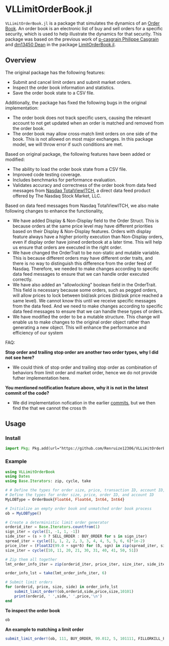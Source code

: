 # VLLimitOrderBook.jl
`VLLimitOrderBook.jl` is a package that simulates the dynamics of an [Order Book](https://www.investopedia.com/terms/o/order-book.asp). An order book is an electronic list of buy and sell orders for a specific security, which is used to help illustrate the dynamics for that security. This package was based on the previous work of [p-casgrain Philippe Casgrain](https://github.com/p-casgrain) and [dm13450 Dean](https://github.com/dm13450) in the package [LimitOrderBook.jl](https://github.com/p-casgrain/LimitOrderBook.jl).

## Overview
The original package has the following features:
* Submit and cancel limit orders and submit market orders.
* Inspect the order book information and statistics.
* Save the order book state to a CSV file.

Additionally, the package has fixed the following bugs in the original implementation:
* The order book does not track specific users, causing the relevant account to not get updated when an order is matched and removed from the order book.
* The order book may allow cross-match limit orders on one side of the book. This is not allowed on most major exchanges. In this package model, we will throw error if such conditions are met.

Based on original package, the following features have been added or modified:
* The ability to load the order book state from a CSV file.
* Improved code testing coverage.
* Includes benchmarks for performance evaluation.
* Validates accuracy and correctness of the order book from data feed messages from [Nasdaq TotalViewITCH](https://www.nasdaqtrader.com/content/technicalsupport/specifications/dataproducts/NQTVITCHSpecification.pdf), a direct data feed product offered by The Nasdaq Stock Market, LLC.

Based on data feed messages from Nasdaq TotalViewITCH, we also make following changes to enhance the functionality, 
* We have added Display & Non-Display field to the Order Struct. This is because orders at the same price level may have different priorities based on their Display & Non-Display features. Orders with display feature always have a higher priority execution than Non-Display orders, even if display order have joined orderbook at a later time. This will help us ensure that orders are executed in the right order.
* We have changed the OrderTrait to be non-static and mutable variable. This is because different orders may have different order traits, and there is no way to distinguish this difference from the order feed of Nasdaq. Therefore, we needed to make changes according to specific data feed messages to ensure that we can handle order executed correctly.
* We have also added an "allowlocking" boolean field in the OrderTrait. This field is necessary because some orders, such as pegged orders, will allow prices to lock between bid/ask prices (bid/ask price reached a same level). We cannot know this until we receive specific messages from the data feed. And we need to make changes according to specific data feed messages to ensure that we can handle these types of orders.
* We have modified the order to be a mutable structure. This change will enable us to make changes to the original order object rather than generating a new object. This will enhance the performance and efficiency of our system


FAQ:

**Stop order and trailing stop order are another two order types, why I did not see here?**

* We could think of stop order and trailing stop order as combination of behaviors from limit order and market order, hence we do not provide futher implementation here.

**You mentioned notification feature above, why it is not in the latest commit of the code?**

* We did implementation nofication in the earlier [commits](https://github.com/Renruize12306/VLLimitOrderBook.jl/commit/d1773488d154122ad3fe3fe9dc8ca21d96438453), but we then find the that we cannot the cross th


## Usage

### Install
```julia 
import Pkg; Pkg.add(url="https://github.com/Renruize12306/VLLimitOrderBook.jl.git")
```
### Example
```julia
using VLLimitOrderBook
using Dates
using Base.Iterators: zip, cycle, take

# # Define the types for order size, price, transaction ID, account ID, order creation time, IP address, and port
# Define the types for order size, price, order ID, and account ID
MyLOBType = OrderBook{Float64, Float64, Int64, Int64}

# Initialize an empty order book and unmatched order book process
ob = MyLOBType()

# Create a deterministic limit order generator
orderid_iter = Base.Iterators.countfrom(1)
sign_iter = cycle([1, -1, 1, -1])
side_iter = (s > 0 ? SELL_ORDER : BUY_ORDER for s in sign_iter)
spread_iter = cycle([1, 1, 2, 2, 3, 3, 4, 4, 5, 5, 6, 6]*1e-2)
price_iter = (Float32(99.0 + sgn*δ) for (δ, sgn) in zip(spread_iter, sign_iter))
size_iter = cycle([10, 11, 20, 21, 30, 31, 40, 41, 50, 51])

# Zip them all together
lmt_order_info_iter = zip(orderid_iter, price_iter, size_iter, side_iter)

order_info_lst = take(lmt_order_info_iter, 6)

# Submit limit orders
for (orderid, price, size, side) in order_info_lst
    submit_limit_order!(ob,orderid,side,price,size,10101)
    print(orderid, ' ',side,' ',price,'\n')
end
```
**To inspect the order book**
```julia
ob
```
**An example to matching a limit order**
```julia
submit_limit_order!(ob, 111, BUY_ORDER, 99.012, 5, 101111, FILLORKILL_FILLTYPE)
```